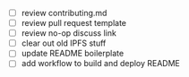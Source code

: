 - [ ] review contributing.md
- [ ] review pull request template
- [ ] review no-op discuss link
- [ ] clear out old IPFS stuff
- [ ] update README boilerplate
- [ ] add workflow to build and deploy README
